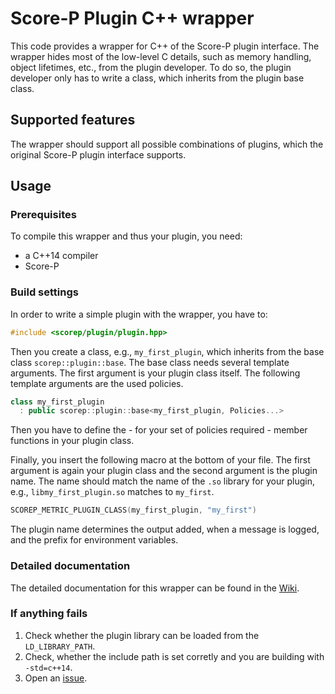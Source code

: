 Score-P Plugin C++ wrapper
==========================

This code provides a wrapper for C++ of the Score-P plugin interface.
The wrapper hides most of the low-level C details, such as memory handling, object lifetimes, etc.,
from the plugin developer. To do so, the plugin developer only has to write a class, which inherits
from the plugin base class.

Supported features
------------------

The wrapper should support all possible combinations of plugins, which the original Score-P plugin
interface supports.

Usage
-----

### Prerequisites

To compile this wrapper and thus your plugin, you need:

*   a C++14 compiler
*   Score-P

### Build settings

In order to write a simple plugin with the wrapper, you have to:

```c++
#include <scorep/plugin/plugin.hpp>
```

Then you create a class, e.g., `my_first_plugin`, which inherits from the base class
`scorep::plugin::base`. The base class needs several template arguments. The first argument is your
plugin class itself. The following template arguments are the used policies.

```c++
class my_first_plugin
  : public scorep::plugin::base<my_first_plugin, Policies...>
```

Then you have to define the - for your set of policies required - member functions in your plugin
class.

Finally, you insert the following macro at the bottom of your file. The first argument is again
your plugin class and the second argument is the plugin name. The name should match the name of
the `.so` library for your plugin, e.g., `libmy_first_plugin.so` matches to `my_first`.

```c++
SCOREP_METRIC_PLUGIN_CLASS(my_first_plugin, "my_first")
```

The plugin name determines the output added, when a message is logged, and the prefix for
environment variables.

### Detailed documentation

The detailed documentation for this wrapper can be found in the
[Wiki](https://github.com/score-p/scorep_plugin_cxx_wrapper/wiki).

### If anything fails

1.  Check whether the plugin library can be loaded from the `LD_LIBRARY_PATH`.
2.  Check, whether the include path is set corretly and you are building with `-std=c++14`.
3.  Open an [issue](https://github.com/score-p/scorep_plugin_cxx_wrapper/issues).
